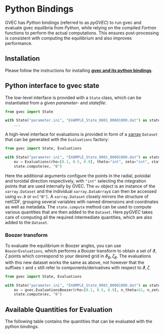 # Python Bindings
GVEC has *Python* bindings (referred to as *pyGVEC*) to run gvec and evaluate gvec equilibria from *Python*, while relying on the compiled *Fortran* functions to perform the actual computations.
This ensures post-processing is consistent with computing the equilibrium and also improves performance.


## Installation

Please follow the instructions for installing [**gvec and its python bindings**](install.md).


## Python interface to gvec state

The low-level interface is provided with a `State` class, which can be instantiated from a given *parameter-* and *statefile*:
```python
from gvec import State

with State("parameter.ini", "EXAMPLE_State_0001_00001000.dat") as state:
    ...
```

A high-level interface for evaluations is provided in form of a [xarray](https://docs.xarray.dev/) `Dataset` that can be generated with the `Evaluations` factory:
```python
from gvec import State, Evaluations

with State("parameter.ini", "EXAMPLE_State_0001_00001000.dat") as state:
    ev = Evaluations(rho=[0.1, 0.5, 0.9], theta="int", zeta="int", state=state)
    state.compute(ev, "B")
```
Here the additional arguments configure the points in the radial, poloidal and toroidal direction respectively, with `"int"` selecting the integration points that are used internally by GVEC.
The `ev` object is an instance of the `xarray.Dataset` and the individual `xarray.DataArray`s can then be accessed using `ev.B` or `ev["B"]`.
A `xarray.Dataset` closely mirrors the structure of netCDF, grouping several variables with named dimensions and coordinates as well as metadata.
The `state.compute` method can be used to compute various quantities that are then added to the `Dataset`.
Here *pyGVEC* takes care of computing all the required intermediate quantities, which are also added to the `Dataset`.

### Boozer transform

To evaluate the equilibrium in Boozer angles, you can use `BoozerEvaluations`, which performs a Boozer transform to obtain a set of $\vartheta,\zeta$ points which correspond to your desired grid in $\vartheta_B,\zeta_B$.
The evaluations with this new dataset works the same as above, not however that the suffixes `t` and `z` still refer to components/derivatives with respect to $\vartheta,\zeta$.
```python
from gvec import State, Evaluations

with State("parameter.ini", "EXAMPLE_State_0001_00001000.dat") as state:
    ev = gvec.EvaluationsBoozer(rho=[0.1, 0.5, 0.9], n_theta=51, n_zeta=51, state=state)
    state.compute(ev, "B")
```

## Available Quantities for Evaluation
The following table contains the quantities that can be evaluated with the python bindings.

```{include} ../generators/quantities.md
```

